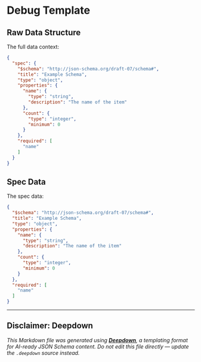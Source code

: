 # Debug Template

## Raw Data Structure

The full data context:
```json
{
  "spec": {
    "$schema": "http://json-schema.org/draft-07/schema#",
    "title": "Example Schema",
    "type": "object",
    "properties": {
      "name": {
        "type": "string",
        "description": "The name of the item"
      },
      "count": {
        "type": "integer",
        "minimum": 0
      }
    },
    "required": [
      "name"
    ]
  }
}
```

## Spec Data

The spec data:
```json
{
  "$schema": "http://json-schema.org/draft-07/schema#",
  "title": "Example Schema",
  "type": "object",
  "properties": {
    "name": {
      "type": "string",
      "description": "The name of the item"
    },
    "count": {
      "type": "integer",
      "minimum": 0
    }
  },
  "required": [
    "name"
  ]
}
``` 

---

## Disclaimer: Deepdown

_This Markdown file was generated using [**Deepdown**](https://github.com/deepgram/deepdown), a templating format for
AI-ready JSON Schema content._
_Do not edit this file directly — update the `.deepdown` source instead._
